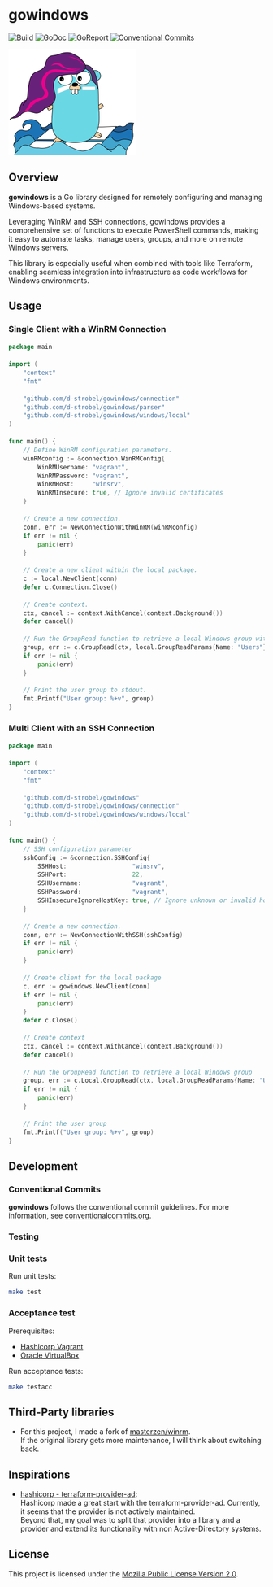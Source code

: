 # gowindows
<!-- Badges -->
[![Build][build badge]][build page]
[![GoDoc][godoc badge]][godoc page]
[![GoReport][goreport badge]][goreport page]
[![Conventional Commits][convention badge]][convention page]

![logo](images/logo/gowindows-icon_250.png)

## Overview
**gowindows** is a Go library designed for remotely configuring and managing Windows-based systems.

Leveraging WinRM and SSH connections, gowindows provides a comprehensive set of functions to execute PowerShell commands, making it easy to automate tasks, manage users, groups, and more on remote Windows servers.

This library is especially useful when combined with tools like Terraform, enabling seamless integration into infrastructure as code workflows for Windows environments.

## Usage
### Single Client with a WinRM Connection
```go
package main

import (
	"context"
	"fmt"

	"github.com/d-strobel/gowindows/connection"
	"github.com/d-strobel/gowindows/parser"
	"github.com/d-strobel/gowindows/windows/local"
)

func main() {
	// Define WinRM configuration parameters.
	winRMconfig := &connection.WinRMConfig{
		WinRMUsername: "vagrant",
		WinRMPassword: "vagrant",
		WinRMHost:     "winsrv",
		WinRMInsecure: true, // Ignore invalid certificates
	}

	// Create a new connection.
	conn, err := NewConnectionWithWinRM(winRMconfig)
	if err != nil {
		panic(err)
	}

	// Create a new client within the local package.
	c := local.NewClient(conn)
	defer c.Connection.Close()

	// Create context.
	ctx, cancel := context.WithCancel(context.Background())
	defer cancel()

	// Run the GroupRead function to retrieve a local Windows group with the name "Users".
	group, err := c.GroupRead(ctx, local.GroupReadParams{Name: "Users"})
	if err != nil {
		panic(err)
	}

	// Print the user group to stdout.
	fmt.Printf("User group: %+v", group)
}
```

### Multi Client with an SSH Connection
```go
package main

import (
	"context"
	"fmt"

	"github.com/d-strobel/gowindows"
	"github.com/d-strobel/gowindows/connection"
	"github.com/d-strobel/gowindows/windows/local"
)

func main() {
	// SSH configuration parameter
	sshConfig := &connection.SSHConfig{
		SSHHost:                  "winsrv",
		SSHPort:                  22,
		SSHUsername:              "vagrant",
		SSHPassword:              "vagrant",
		SSHInsecureIgnoreHostKey: true, // Ignore unknown or invalid host keys
	}

	// Create a new connection.
	conn, err := NewConnectionWithSSH(sshConfig)
	if err != nil {
		panic(err)
	}

	// Create client for the local package
	c, err := gowindows.NewClient(conn)
	if err != nil {
		panic(err)
	}
	defer c.Close()

	// Create context
	ctx, cancel := context.WithCancel(context.Background())
	defer cancel()

	// Run the GroupRead function to retrieve a local Windows group
	group, err := c.Local.GroupRead(ctx, local.GroupReadParams{Name: "Users"})
	if err != nil {
		panic(err)
	}

	// Print the user group
	fmt.Printf("User group: %+v", group)
}
```

## Development
### Conventional Commits
**gowindows** follows the conventional commit guidelines. For more information, see [conventionalcommits.org](https://www.conventionalcommits.org/).

### Testing
### Unit tests
Run unit tests:
```bash
make test
```

### Acceptance test
Prerequisites:
* [Hashicorp Vagrant](https://www.vagrantup.com/)
* [Oracle VirtualBox](https://www.virtualbox.org/)

Run acceptance tests:
```bash
make testacc
```

## Third-Party libraries
* For this project, I made a fork of [masterzen/winrm](https://github.com/masterzen/winrm).<br>
If the original library gets more maintenance, I will think about switching back.

## Inspirations
* [hashicorp - terraform-provider-ad](https://github.com/hashicorp/terraform-provider-ad):<br>
Hashicorp made a great start with the terraform-provider-ad. Currently, it seems that the provider is not actively maintained.<br>
Beyond that, my goal was to split that provider into a library and a provider and extend its functionality with non Active-Directory systems.

## License
This project is licensed under the [Mozilla Public License Version 2.0](LICENSE).

<!-- Badges -->
[godoc badge]: https://pkg.go.dev/badge/github.com/d-strobel/gowindows
[godoc page]: https://pkg.go.dev/github.com/d-strobel/gowindows

[goreport badge]: https://goreportcard.com/badge/github.com/d-strobel/gowindows
[goreport page]: https://goreportcard.com/report/github.com/d-strobel/gowindows

[build badge]: https://github.com/d-strobel/gowindows/actions/workflows/build.yml/badge.svg
[build page]: https://github.com/d-strobel/gowindows/actions/workflows/build.yml

[convention badge]: https://img.shields.io/badge/Conventional%20Commits-1.0.0-%23FE5196?logo=conventionalcommits&logoColor=white
[convention page]: https://conventionalcommits.org
